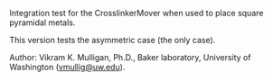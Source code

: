 Integration test for the CrosslinkerMover when used to place square pyramidal metals.

This version tests the asymmetric case (the only case).

Author: Vikram K. Mulligan, Ph.D., Baker laboratory, University of Washington (vmullig@uw.edu).

